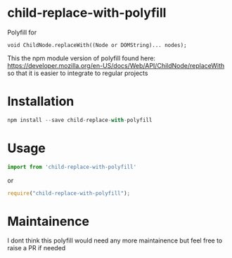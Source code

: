 # child-replace-with-polyfill

Polyfill for

```
void ChildNode.replaceWith((Node or DOMString)... nodes);
```

This the npm module version of polyfill found here: https://developer.mozilla.org/en-US/docs/Web/API/ChildNode/replaceWith so that it is easier to integrate to regular projects

# Installation

```js
npm install --save child-replace-with-polyfill
```

# Usage

```js
import from 'child-replace-with-polyfill'
```

or

```js
require("child-replace-with-polyfill");
```

# Maintainence

I dont think this polyfill would need any more maintainence but feel free to raise a PR if needed
